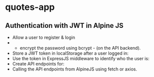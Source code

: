 # quotes-app

## Authentication with JWT in Alpine JS 

* Allow a user to register & login
* * encrypt the password using bcrypt - (on the API backend).
* Store a JWT token in localStorage after a user logged in:
* Use the token in ExpressJS middleware to identify who the user is:
* Create API endpoints for:
* Calling the API endpoints from AlpineJS using fetch or axios.
